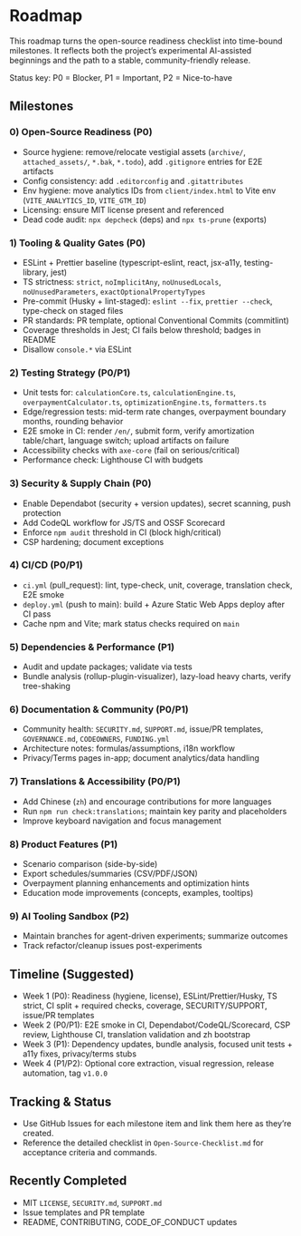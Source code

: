 # Roadmap

This roadmap turns the open-source readiness checklist into time-bound milestones. It reflects both the project’s experimental AI-assisted beginnings and the path to a stable, community-friendly release.

Status key: P0 = Blocker, P1 = Important, P2 = Nice-to-have

## Milestones

### 0) Open-Source Readiness (P0)
- Source hygiene: remove/relocate vestigial assets (`archive/`, `attached_assets/`, `*.bak`, `*.todo`), add `.gitignore` entries for E2E artifacts
- Config consistency: add `.editorconfig` and `.gitattributes`
- Env hygiene: move analytics IDs from `client/index.html` to Vite env (`VITE_ANALYTICS_ID`, `VITE_GTM_ID`)
- Licensing: ensure MIT license present and referenced
- Dead code audit: `npx depcheck` (deps) and `npx ts-prune` (exports)

### 1) Tooling & Quality Gates (P0)
- ESLint + Prettier baseline (typescript-eslint, react, jsx-a11y, testing-library, jest)
- TS strictness: `strict`, `noImplicitAny`, `noUnusedLocals`, `noUnusedParameters`, `exactOptionalPropertyTypes`
- Pre-commit (Husky + lint-staged): `eslint --fix`, `prettier --check`, type-check on staged files
- PR standards: PR template, optional Conventional Commits (commitlint)
- Coverage thresholds in Jest; CI fails below threshold; badges in README
- Disallow `console.*` via ESLint

### 2) Testing Strategy (P0/P1)
- Unit tests for: `calculationCore.ts`, `calculationEngine.ts`, `overpaymentCalculator.ts`, `optimizationEngine.ts`, `formatters.ts`
- Edge/regression tests: mid-term rate changes, overpayment boundary months, rounding behavior
- E2E smoke in CI: render `/en/`, submit form, verify amortization table/chart, language switch; upload artifacts on failure
- Accessibility checks with `axe-core` (fail on serious/critical)
- Performance check: Lighthouse CI with budgets

### 3) Security & Supply Chain (P0)
- Enable Dependabot (security + version updates), secret scanning, push protection
- Add CodeQL workflow for JS/TS and OSSF Scorecard
- Enforce `npm audit` threshold in CI (block high/critical)
- CSP hardening; document exceptions

### 4) CI/CD (P0/P1)
- `ci.yml` (pull_request): lint, type-check, unit, coverage, translation check, E2E smoke
- `deploy.yml` (push to main): build + Azure Static Web Apps deploy after CI pass
- Cache npm and Vite; mark status checks required on `main`

### 5) Dependencies & Performance (P1)
- Audit and update packages; validate via tests
- Bundle analysis (rollup-plugin-visualizer), lazy-load heavy charts, verify tree-shaking

### 6) Documentation & Community (P0/P1)
- Community health: `SECURITY.md`, `SUPPORT.md`, issue/PR templates, `GOVERNANCE.md`, `CODEOWNERS`, `FUNDING.yml`
- Architecture notes: formulas/assumptions, i18n workflow
- Privacy/Terms pages in-app; document analytics/data handling

### 7) Translations & Accessibility (P0/P1)
- Add Chinese (`zh`) and encourage contributions for more languages
- Run `npm run check:translations`; maintain key parity and placeholders
- Improve keyboard navigation and focus management

### 8) Product Features (P1)
- Scenario comparison (side-by-side)
- Export schedules/summaries (CSV/PDF/JSON)
- Overpayment planning enhancements and optimization hints
- Education mode improvements (concepts, examples, tooltips)

### 9) AI Tooling Sandbox (P2)
- Maintain branches for agent-driven experiments; summarize outcomes
- Track refactor/cleanup issues post-experiments

## Timeline (Suggested)
- Week 1 (P0): Readiness (hygiene, license), ESLint/Prettier/Husky, TS strict, CI split + required checks, coverage, SECURITY/SUPPORT, issue/PR templates
- Week 2 (P0/P1): E2E smoke in CI, Dependabot/CodeQL/Scorecard, CSP review, Lighthouse CI, translation validation and zh bootstrap
- Week 3 (P1): Dependency updates, bundle analysis, focused unit tests + a11y fixes, privacy/terms stubs
- Week 4 (P1/P2): Optional core extraction, visual regression, release automation, tag `v1.0.0`

## Tracking & Status
- Use GitHub Issues for each milestone item and link them here as they’re created.
- Reference the detailed checklist in `Open-Source-Checklist.md` for acceptance criteria and commands.

## Recently Completed
- MIT `LICENSE`, `SECURITY.md`, `SUPPORT.md`
- Issue templates and PR template
- README, CONTRIBUTING, CODE_OF_CONDUCT updates
